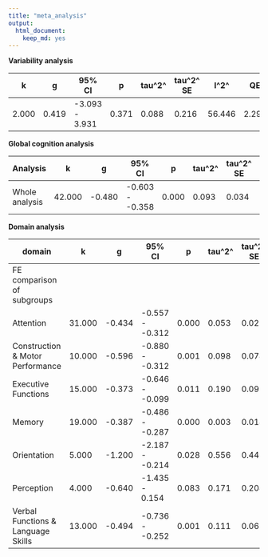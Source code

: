```yaml
---
title: "meta_analysis"
output: 
  html_document:
    keep_md: yes
---
```






**Variability analysis**

k | g | 95% CI | p | tau^2^ | tau^2^ SE | I^2^ | QE | QE p-val
 ---- | ---- | ---- | ---- | ---- | ---- | ---- | ---- | ---- 
2.000 | 0.419 | -3.093 - 3.931 | 0.371 | 0.088 | 0.216 | 56.446 | 2.296 | 0.130 

**Global cognition analysis**

Analysis | k | g | 95% CI | p | tau^2^ | tau^2^ SE | I^2^ | QE | QE p-val
---- | ---- | ---- | ---- | ---- | ---- | ---- | ---- | ---- | ----
Whole analysis | 42.000 | -0.480 | -0.603 - -0.358 | 0.000 | 0.093 | 0.034 | 68.381 | 102.598 | 0.000

**Domain analysis**

domain | k | g | 95% CI | p | tau^2^ | tau^2^ SE | I^2^ | QE/QM | Q p-val
---- | ---- | ---- | ---- | ---- | ---- | ---- | ---- | ---- | ---- 
FE comparison of subgroups | | | | | | | | 8.515 | 0.203 
Attention | 31.000 | -0.434 | -0.557 - -0.312 | 0.000 | 0.053 | 0.029 | 52.626 | 62.654 | 0.000
Construction & Motor Performance | 10.000 | -0.596 | -0.880 - -0.312 | 0.001 | 0.098 | 0.074 | 69.737 | 25.805 | 0.002
Executive Functions | 15.000 | -0.373 | -0.646 - -0.099 | 0.011 | 0.190 | 0.092 | 81.468 | 48.297 | 0.000
Memory | 19.000 | -0.387 | -0.486 - -0.287 | 0.000 | 0.003 | 0.014 | 5.921 | 19.015 | 0.391
Orientation | 5.000 | -1.200 | -2.187 - -0.214 | 0.028 | 0.556 | 0.446 | 92.092 | 49.236 | 0.000
Perception | 4.000 | -0.640 | -1.435 - 0.154 | 0.083 | 0.171 | 0.204 | 76.322 | 6.965 | 0.073
Verbal Functions & Language Skills | 13.000 | -0.494 | -0.736 - -0.252 | 0.001 | 0.111 | 0.065 | 80.922 | 42.510 | 0.000
